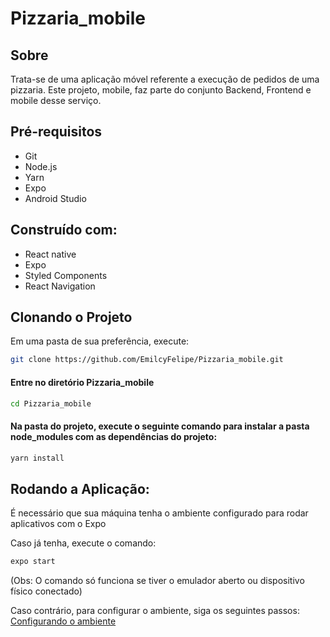 # Pizzaria_mobile

## Sobre
Trata-se de uma aplicação móvel referente a execução de pedidos de uma pizzaria. Este projeto, mobile, faz parte do conjunto Backend, Frontend e mobile desse serviço.

## Pré-requisitos
- Git
- Node.js 
- Yarn 
- Expo
- Android Studio

## Construído com:
- React native
- Expo
- Styled Components
- React Navigation

## Clonando o Projeto
Em uma pasta de sua preferência, execute:
```bash
git clone https://github.com/EmilcyFelipe/Pizzaria_mobile.git
```
  
#### Entre no diretório Pizzaria_mobile
```bash
cd Pizzaria_mobile
```

#### Na pasta do projeto, execute o seguinte comando para instalar a pasta node_modules com as dependências do projeto:
```bash
yarn install
```
    
## Rodando a Aplicação:
 É necessário que sua máquina tenha o ambiente configurado para rodar aplicativos com o Expo
 
 Caso já tenha, execute o comando: 
```bash
expo start
```
(Obs: O comando só funciona se tiver o emulador aberto ou dispositivo físico conectado)

Caso contrário, para configurar o ambiente, siga os seguintes passos: <a href="https://docs.expo.dev/get-started/installation/" target="_blank">Configurando o ambiente</a>
